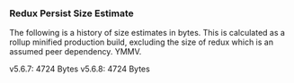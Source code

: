 ### Redux Persist Size Estimate
The following is a history of size estimates in bytes. This is calculated as a rollup minified production build, excluding the size of redux which is an assumed peer dependency. YMMV.

v5.6.7: 4724 Bytes
v5.6.8: 4724 Bytes
